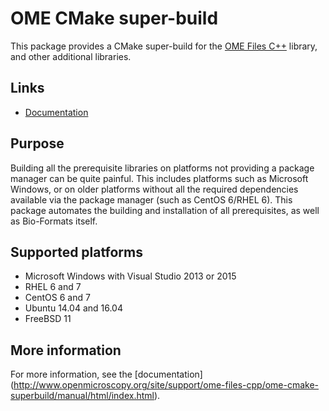 # OME CMake super-build

This package provides a CMake super-build for the
[OME Files C++](http://github.com/ome/ome-files-cpp)
library, and other additional libraries.

Links
-----

- [Documentation](http://www.openmicroscopy.org/site/support/ome-files-cpp/ome-cmake-superbuild/manual/html/index.html)

Purpose
-------

Building all the prerequisite libraries on platforms not providing a
package manager can be quite painful.  This includes platforms such as
Microsoft Windows, or on older platforms without all the required
dependencies available via the package manager (such as CentOS 6/RHEL
6).  This package automates the building and installation of all
prerequisites, as well as Bio-Formats itself.


Supported platforms
-------------------

- Microsoft Windows with Visual Studio 2013 or 2015
- RHEL 6 and 7
- CentOS 6 and 7
- Ubuntu 14.04 and 16.04
- FreeBSD 11

More information
----------------

For more information, see the [documentation]
(http://www.openmicroscopy.org/site/support/ome-files-cpp/ome-cmake-superbuild/manual/html/index.html).
